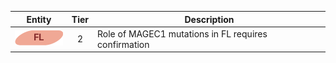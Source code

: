|Entity|Tier|Description              |
|:----:|:----:|------------------------------|
|![FL](images/icons/FL_tier2.png) | 2 | Role of MAGEC1 mutations in FL requires confirmation|

